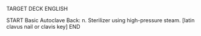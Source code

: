 TARGET DECK
ENGLISH

START
Basic
Autoclave
Back: n. Sterilizer using high-pressure steam. [latin clavus nail or clavis key]
END
